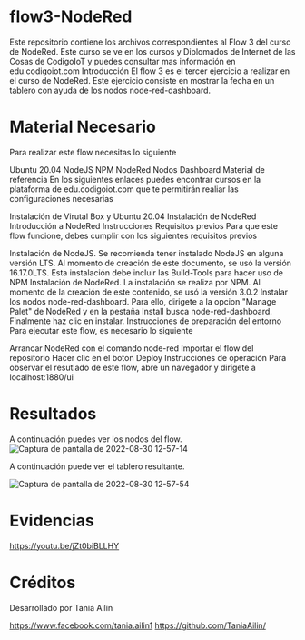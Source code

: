# flow3-NodeRed
Este repositorio contiene los archivos correspondientes al Flow 3 del curso de NodeRed. Este curso se ve en los cursos y Diplomados de Internet de las Cosas de CodigoIoT y puedes consultar mas información en edu.codigoiot.com
Introducción
El flow 3 es el tercer ejercicio a realizar en el curso de NodeRed. Este ejercicio consiste en mostrar la fecha en un tablero con ayuda de los nodos node-red-dashboard.

# Material Necesario
Para realizar este flow necesitas lo siguiente

Ubuntu 20.04
NodeJS
NPM
NodeRed
Nodos Dashboard
Material de referencia
En los siguientes enlaces puedes encontrar cursos en la plataforma de edu.codigoiot.com que te permitirán realiar las configuraciones necesarias

Instalación de Virutal Box y Ubuntu 20.04
Instalación de NodeRed
Introducción a NodeRed
Instrucciones
Requisitos previos
Para que este flow funcione, debes cumplir con los siguientes requisitos previos

Instalación de NodeJS. Se recomienda tener instalado NodeJS en alguna versión LTS. Al momento de creación de este documento, se usó la versión 16.17.0LTS. Esta instalación debe incluir las Build-Tools para hacer uso de NPM
Instalación de NodeRed. La instalación se realiza por NPM. Al momento de la creación de este contenido, se usó la versión 3.0.2
Instalar los nodos node-red-dashboard. Para ello, dirigete a la opcion "Manage Palet" de NodeRed y en la pestaña Install busca node-red-dashboard. Finalmente haz clic en instalar.
Instrucciones de preparación del entorno
Para ejecutar este flow, es necesario lo siguiente

Arrancar NodeRed con el comando node-red
Importar el flow del repositorio
Hacer clic en el boton Deploy
Instrucciones de operación
Para observar el resutlado de este flow, abre un navegador y dirígete a localhost:1880/ui

# Resultados
A continuación puedes ver los nodos del flow. 
![Captura de pantalla de 2022-08-30 12-57-14](https://user-images.githubusercontent.com/111372187/187521638-8e9280e2-ec71-4c4b-8bde-39edbe6cc805.png)

A continuación puede ver el tablero resultante.

![Captura de pantalla de 2022-08-30 12-57-54](https://user-images.githubusercontent.com/111372187/187521656-ba146246-3d2f-4866-90a0-91e160156755.png)


# Evidencias
https://youtu.be/jZt0biBLLHY
# Créditos
Desarrollado por Tania Ailin

https://www.facebook.com/tania.ailin1
https://github.com/TaniaAilin/
